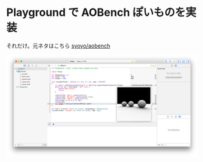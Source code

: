 # Playground で AOBench ぽいものを実装

それだけ。元ネタはこちら [syoyo/aobench](https://github.com/syoyo/aobench)

![](img/screenshot.png)